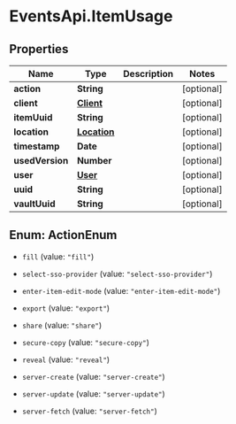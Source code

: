 # EventsApi.ItemUsage

## Properties

Name | Type | Description | Notes
------------ | ------------- | ------------- | -------------
**action** | **String** |  | [optional] 
**client** | [**Client**](Client.md) |  | [optional] 
**itemUuid** | **String** |  | [optional] 
**location** | [**Location**](Location.md) |  | [optional] 
**timestamp** | **Date** |  | [optional] 
**usedVersion** | **Number** |  | [optional] 
**user** | [**User**](User.md) |  | [optional] 
**uuid** | **String** |  | [optional] 
**vaultUuid** | **String** |  | [optional] 



## Enum: ActionEnum


* `fill` (value: `"fill"`)

* `select-sso-provider` (value: `"select-sso-provider"`)

* `enter-item-edit-mode` (value: `"enter-item-edit-mode"`)

* `export` (value: `"export"`)

* `share` (value: `"share"`)

* `secure-copy` (value: `"secure-copy"`)

* `reveal` (value: `"reveal"`)

* `server-create` (value: `"server-create"`)

* `server-update` (value: `"server-update"`)

* `server-fetch` (value: `"server-fetch"`)




